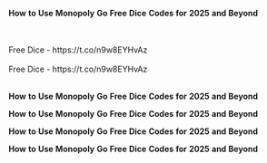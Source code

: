<strong>How</strong> <strong>to</strong> <strong>Use</strong> <strong>Monopoly</strong> <strong>Go</strong> <strong>Free</strong> <strong>Dice</strong> <strong>Codes</strong> <strong>for</strong> <strong>2025</strong> <strong>and</strong> <strong>Beyond</strong>

<br>
<br>Free Dice - https://t.co/n9w8EYHvAz
<br>
<br>Free Dice - https://t.co/n9w8EYHvAz
<br>
<br>

<strong>How</strong> <strong>to</strong> <strong>Use</strong> <strong>Monopoly</strong> <strong>Go</strong> <strong>Free</strong> <strong>Dice</strong> <strong>Codes</strong> <strong>for</strong> <strong>2025</strong> <strong>and</strong> <strong>Beyond</strong>

<strong>How</strong> <strong>to</strong> <strong>Use</strong> <strong>Monopoly</strong> <strong>Go</strong> <strong>Free</strong> <strong>Dice</strong> <strong>Codes</strong> <strong>for</strong> <strong>2025</strong> <strong>and</strong> <strong>Beyond</strong>

<strong>How</strong> <strong>to</strong> <strong>Use</strong> <strong>Monopoly</strong> <strong>Go</strong> <strong>Free</strong> <strong>Dice</strong> <strong>Codes</strong> <strong>for</strong> <strong>2025</strong> <strong>and</strong> <strong>Beyond</strong>

<strong>How</strong> <strong>to</strong> <strong>Use</strong> <strong>Monopoly</strong> <strong>Go</strong> <strong>Free</strong> <strong>Dice</strong> <strong>Codes</strong> <strong>for</strong> <strong>2025</strong> <strong>and</strong> <strong>Beyond</strong>
